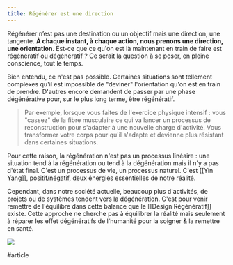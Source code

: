 ```yaml
---
title: Régénérer est une direction
---
```


Régénérer n’est pas une destination ou un objectif mais une direction, une tangente. **À chaque instant, à chaque action, nous prenons une direction, une orientation**. Est-ce que ce qu'on est là maintenant en train de faire est régénératif ou dégénératif ? Ce serait la question à se poser, en pleine conscience, tout le temps.

Bien entendu, ce n'est pas possible. Certaines situations sont tellement complexes qu'il est impossible de "deviner" l'orientation qu'on est en train de prendre. D'autres encore demandent de passer par une phase dégénérative pour, sur le plus long terme, être régénératif.

> Par exemple, lorsque vous faites de l'exercice physique intensif : vous "cassez" de la fibre musculaire ce qui va lancer un processus de reconstruction pour s'adapter à une nouvelle charge d'activité. Vous transformer votre corps pour qu'il s'adapte et devienne plus résistant dans certaines situations.

Pour cette raison, la régénération n'est pas un processus linéaire : une situation tend à la régénération ou tend à la dégénération mais il n'y a pas d'état final. C'est un processus de vie, un processus naturel. C'est [[Yin Yang]], positif/négatif, deux énergies essentielles de notre réalité.

Cependant, dans notre société actuelle, beaucoup plus d'activités, de projets ou de systèmes tendent vers la dégénération. C'est pour venir remettre de l'équilibre dans cette balance que le [[Design Régénératif]] existe. Cette approche ne cherche pas à équilibrer la réalité mais seulement à réparer les effet dégénératifs de l'humanité pour la soigner & la remettre en santé.

![](https://firebasestorage.googleapis.com/v0/b/firescript-577a2.appspot.com/o/imgs%2Fapp%2FOmega%2Fd50EJqYA7l?alt=media&token=cd155080-20a1-4084-97ee-cb8d7ca1ee55)

#article 
